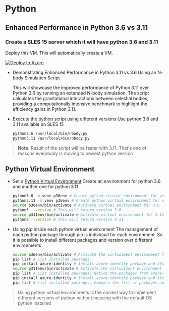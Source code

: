 # Python
## Enhanced Performance in Python 3.6 vs 3.11
### Create a SLES 15 server which it will have python 3.6 and 3.11 
Deploy this VM. This will automatically create a VM.
  
  [![Deploy to Azure](https://aka.ms/deploytoazurebutton)](https://portal.azure.com/#create/Microsoft.Template/uri/https%3A%2F%2Fraw.githubusercontent.com%2Fjonathanbrenes%2Fmentorship%2Frefs%2Fheads%2Fmain%2Fpython001.json)
  
- Demonstrating Enhanced Performance in Python 3.11 vs 3.6 Using an N-body Simulation Script
  
  This will showcase the improved performance of Python 3.11 over Python 3.6 by running an extended N-body simulation. The script calculates the gravitational interactions between celestial bodies, providing a computationally intensive benchmark to highlight the efficiency gains in Python 3.11.
- Execute the python script using different versions
  Use python 3.6 and 3.11 available on SLES 15

  ```bash
  python3.6 /usr/local/bin/nbody.py
  python3.11 /usr/local/bin/nbody.py
  ```
 > **Note:** Result of the script will be faster with 3.11. That's one of reasons everybody is moving to newest python version

## Python Virtual Environment
- Set a [Python Virtual Environment](https://docs.python.org/3/library/venv.html)
  Create an environment for python 3.6 and another one for python 3.11
  ```bash
  python3.6 -m venv p36env # Create python virtual environment for version 3.6 inside p36env directory
  python3.11 -m venv p36env # Create python virtual environment for version 3.11 inside p311env directory
  source p36env/bin/activate # Activate virtual environment for 3.6
  python3 --version # This will return version 3.6
  source p311env/bin/activate # Activate virtual environment for 3.11
  python3 --version # This will return version 3.11
  ```
- Using pip inside each python virtual environment
  The management of each python package through pip is individual for each environment. So it is possible to install different packages and version over different environments
  ```bash
  source p36env/bin/activate # Activate the virtualment environment for 3.6
  pip list # List installed packages
  pip install azure-identity # Install azure-identity package and its required modules
  source p311env/bin/activate # Activate the virtualment environment for 3.11
  pip list # List installed packages. Notice the packages from azure-identity are not installed
  pip install azure-identity # Install azure-identity package and its required modules
  pip list # List installed packages. Compare the list of packages and the versions
  ```

> Using python virtual environments is the correct way to implement different versions of python without messing with the default OS python installed
